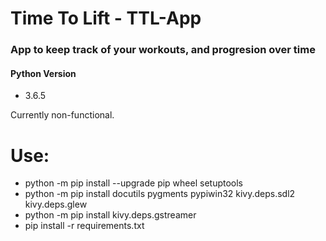 # Time To Lift - TTL-App
### App to keep track of your workouts, and progresion over time

#### Python Version
* 3.6.5

Currently non-functional.
# Use:
 * python -m pip install --upgrade pip wheel setuptools
 * python -m pip install docutils pygments pypiwin32 kivy.deps.sdl2 kivy.deps.glew
 * python -m pip install kivy.deps.gstreamer
 * pip install -r requirements.txt